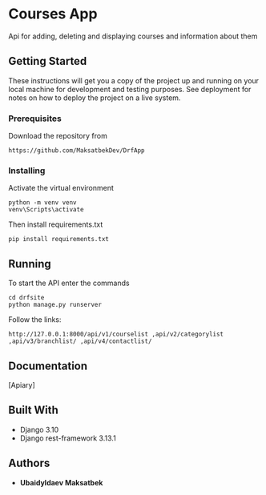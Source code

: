 # Courses App

Api for adding, deleting and displaying courses and information about them

## Getting Started

These instructions will get you a copy of the project up and running on your local machine for development and testing purposes. See deployment for notes on how to deploy the project on a live system.

### Prerequisites

Download the repository from 
```
https://github.com/MaksatbekDev/DrfApp
```

### Installing

Activate the virtual environment
```
python -m venv venv
venv\Scripts\activate
```
Then install requirements.txt
```
pip install requirements.txt
```

## Running

To start the API enter the commands
```
cd drfsite
python manage.py runserver
```
Follow the links:
```
http://127.0.0.1:8000/api/v1/courselist ,api/v2/categorylist ,api/v3/branchlist/ ,api/v4/contactlist/
```
## Documentation

[Apiary]

## Built With

+ Django 3.10
+ Django rest-framework 3.13.1

## Authors

* **Ubaidyldaev Maksatbek**
